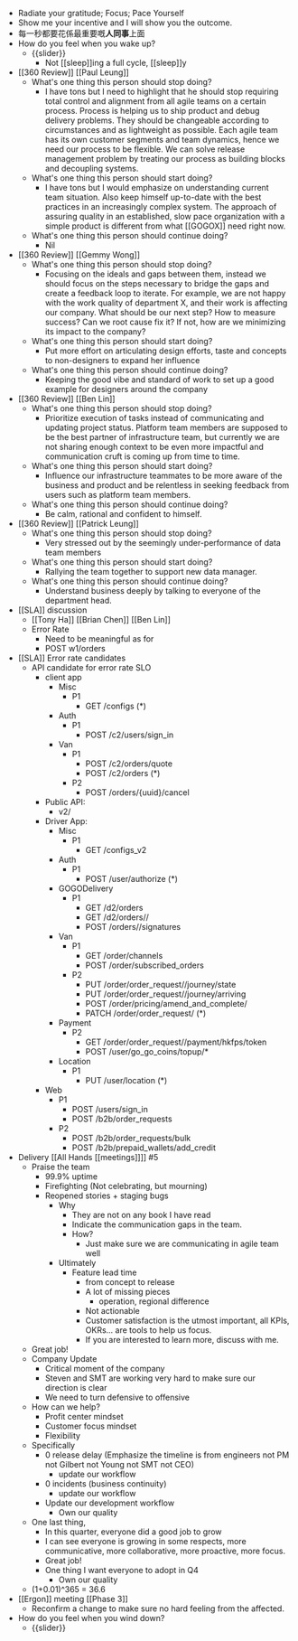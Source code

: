 - Radiate your gratitude; Focus; Pace Yourself
- Show me your incentive and I will show you the outcome.
- 每一秒都要花係最重要嘅**人同事**上面
- How do you feel when you wake up?
    - {{slider}}
        - Not [[sleep]]ing a full cycle, [[sleep]]y
- [[360 Review]] [[Paul Leung]]
    - What's one thing this person should stop doing?
        - I have tons but I need to highlight that he should stop requiring total control and alignment from all agile teams on a certain process. Process is helping us to ship product and debug delivery problems. They should be changeable according to circumstances and as lightweight as possible. Each agile team has its own customer segments and team dynamics, hence we need our process to be flexible. We can solve release management problem by treating our process as building blocks and decoupling systems.
    - What's one thing this person should start doing?
        - I have tons but I would emphasize on understanding current team situation. Also keep himself up-to-date with the best practices in an increasingly complex system. The approach of assuring quality in an established, slow pace organization with a simple product is different from what [[GOGOX]] need right now.
    - What's one thing this person should continue doing?
        - Nil
- [[360 Review]] [[Gemmy Wong]]
    - What's one thing this person should stop doing?
        - Focusing on the ideals and gaps between them, instead we should focus on the steps necessary to bridge the gaps and create a feedback loop to iterate. For example, we are not happy with the work quality of department X, and their work is affecting our company. What should be our next step? How to measure success? Can we root cause fix it? If not, how are we minimizing its impact to the company?
    - What's one thing this person should start doing?
        - Put more effort on articulating design efforts, taste and concepts to non-designers to expand her influence
    - What's one thing this person should continue doing?
        - Keeping the good vibe and standard of work to set up a good example for designers around the company
- [[360 Review]] [[Ben Lin]]
    - What's one thing this person should stop doing?
        - Prioritize execution of tasks instead of communicating and updating project status. Platform team members are supposed to be the best partner of infrastructure team, but currently we are not sharing enough context to be even more impactful and communication cruft is coming up from time to time.
    - What's one thing this person should start doing?
        - Influence our infrastructure teammates to be more aware of the business and product and be relentless in seeking feedback from users such as platform team members.
    - What's one thing this person should continue doing?
        - Be calm, rational and confident to himself.
- [[360 Review]] [[Patrick Leung]]
    - What's one thing this person should stop doing?
        - Very stressed out by the seemingly under-performance of data team members
    - What's one thing this person should start doing?
        - Rallying the team together to support new data manager.
    - What's one thing this person should continue doing?
        - Understand business deeply by talking to everyone of the department head.
- [[SLA]] discussion
    - [[Tony Ha]] [[Brian Chen]] [[Ben Lin]]
    - Error Rate
        - Need to be meaningful as for
        - POST w1/orders
- [[SLA]] Error rate candidates
    - API candidate for error rate SLO
        - client app
            - Misc
                - P1
                    - GET /configs (*)
            - Auth
                - P1
                    - POST /c2/users/sign_in
            - Van
                - P1
                    - POST /c2/orders/quote
                    - POST /c2/orders (*)
                - P2
                    - POST /orders/{uuid}/cancel
        - Public API:
            - v2/
        - Driver App:
            - Misc
                - P1
                    - GET /configs_v2
            - Auth
                - P1
                    - POST /user/authorize (*)
            - GOGODelivery
                - P1
                    - GET /d2/orders
                    - GET /d2/orders/<uuid>/
                    - POST /orders/<uuid>/signatures
            - Van
                - P1
                    - GET /order/channels
                    - POST /order/subscribed_orders
                - P2
                    - PUT /order/order_request/<id>/journey/state
                    - PUT /order/order_request/<id>/journey/arriving 
                    - POST /order/pricing/amend_and_complete/<id>
                    - PATCH /order/order_request/<id> (*)
            - Payment
                - P2
                    - GET /order/order_request/<id>/payment/hkfps/token
                    - POST /user/go_go_coins/topup/*
            - Location
                - P1
                    - PUT /user/location (*)
        - Web
            - P1
                - POST /users/sign_in
                - POST /b2b/order_requests
            - P2
                - POST /b2b/order_requests/bulk
                - POST /b2b/prepaid_wallets/add_credit
- Delivery [[All Hands [[meetings]]]] #5
    - Praise the team
        - 99.9% uptime
        - Firefighting (Not celebrating, but mourning)
        - Reopened stories + staging bugs
            - Why
                - They are not on any book I have read
                - Indicate the communication gaps in the team.
                - How?
                    - Just make sure we are communicating in agile team well
            - Ultimately
                - Feature lead time
                    - from concept to release
                    - A lot of missing pieces
                        - operation, regional difference
                    - Not actionable
                    - Customer satisfaction is the utmost important, all KPIs, OKRs... are tools to help us focus.
                    - If you are interested to learn more, discuss with me.
    - Great job!
    - Company Update
        - Critical moment of the company
        - Steven and SMT are working very hard to make sure our direction is clear
        - We need to turn defensive to offensive
    - How can we help?
        - Profit center mindset
        - Customer focus mindset
        - Flexibility
    - Specifically
        - 0 release delay (Emphasize the timeline is from engineers not PM not Gilbert not Young not SMT not CEO)
            - update our workflow
        - 0 incidents (business continuity)
            - update our workflow
        - Update our development workflow
            - Own our quality
    - One last thing,
        - In this quarter, everyone did a good job to grow
        - I can see everyone is growing in some respects, more communicative, more collaborative, more proactive, more focus.
        - Great job!
        - One thing I want everyone to adopt in Q4
            - Own our quality
    - (1+0.01)^365 = 36.6
- [[Ergon]] meeting [[Phase 3]]
    - Reconfirm a change to make sure no hard feeling from the affected. 
- How do you feel when you wind down?
    - {{slider}}
